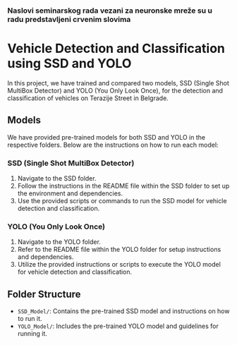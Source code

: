 ### Naslovi seminarskog rada vezani za neuronske mreže su u radu predstavljeni crvenim slovima

# Vehicle Detection and Classification using SSD and YOLO

In this project, we have trained and compared two models, SSD (Single Shot MultiBox Detector) and YOLO (You Only Look Once), for the detection and classification of vehicles on Terazije Street in Belgrade.

## Models

We have provided pre-trained models for both SSD and YOLO in the respective folders. Below are the instructions on how to run each model:

### SSD (Single Shot MultiBox Detector)

1. Navigate to the SSD folder.
2. Follow the instructions in the README file within the SSD folder to set up the environment and dependencies.
3. Use the provided scripts or commands to run the SSD model for vehicle detection and classification.

### YOLO (You Only Look Once)

1. Navigate to the YOLO folder.
2. Refer to the README file within the YOLO folder for setup instructions and dependencies.
3. Utilize the provided instructions or scripts to execute the YOLO model for vehicle detection and classification.

## Folder Structure

- `SSD_Model/`: Contains the pre-trained SSD model and instructions on how to run it.
- `YOLO_Model/`: Includes the pre-trained YOLO model and guidelines for running it.





